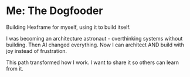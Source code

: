 # Me: The Dogfooder

Building Hexframe for myself, using it to build itself.

I was becoming an architecture astronaut - overthinking systems without building. Then AI changed everything. Now I can architect AND build with joy instead of frustration.

This path transformed how I work. I want to share it so others can learn from it.